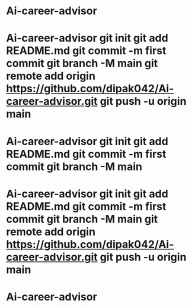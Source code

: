 # Ai-career-advisor
# Ai-career-advisor git init git add README.md git commit -m first commit git branch -M main git remote add origin https://github.com/dipak042/Ai-career-advisor.git git push -u origin main
# Ai-career-advisor git init git add README.md git commit -m first commit git branch -M main
# Ai-career-advisor git init git add README.md git commit -m first commit git branch -M main git remote add origin https://github.com/dipak042/Ai-career-advisor.git git push -u origin main
# Ai-career-advisor
